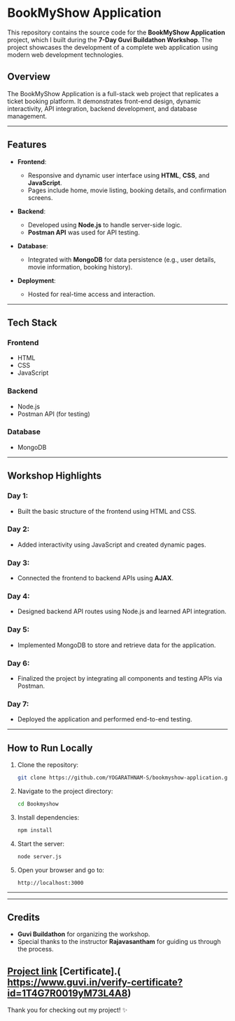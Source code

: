 # BookMyShow Application

This repository contains the source code for the **BookMyShow Application** project, which I built during the **7-Day Guvi Buildathon Workshop**. The project showcases the development of a complete web application using modern web development technologies.

## Overview
The BookMyShow Application is a full-stack web project that replicates a ticket booking platform. It demonstrates front-end design, dynamic interactivity, API integration, backend development, and database management.

---

## Features
- **Frontend**:
  - Responsive and dynamic user interface using **HTML**, **CSS**, and **JavaScript**.
  - Pages include home, movie listing, booking details, and confirmation screens.

- **Backend**:
  - Developed using **Node.js** to handle server-side logic.
  - **Postman API** was used for API testing.

- **Database**:
  - Integrated with **MongoDB** for data persistence (e.g., user details, movie information, booking history).

- **Deployment**:
  - Hosted for real-time access and interaction.

---

## Tech Stack
### Frontend
- HTML
- CSS
- JavaScript

### Backend
- Node.js
- Postman API (for testing)

### Database
- MongoDB

---

## Workshop Highlights
### Day 1:
- Built the basic structure of the frontend using HTML and CSS.

### Day 2:
- Added interactivity using JavaScript and created dynamic pages.

### Day 3:
- Connected the frontend to backend APIs using **AJAX**.

### Day 4:
- Designed backend API routes using Node.js and learned API integration.

### Day 5:
- Implemented MongoDB to store and retrieve data for the application.

### Day 6:
- Finalized the project by integrating all components and testing APIs via Postman.

### Day 7:
- Deployed the application and performed end-to-end testing.

---

## How to Run Locally
1. Clone the repository:
   ```bash
   git clone https://github.com/YOGARATHNAM-S/bookmyshow-application.git
   ```

2. Navigate to the project directory:
   ```bash
   cd Bookmyshow
   ```

3. Install dependencies:
   ```bash
   npm install
   ```

4. Start the server:
   ```bash
   node server.js
   ```

5. Open your browser and go to:
   ```
   http://localhost:3000
   ```

---

---

## Credits
- **Guvi Buildathon** for organizing the workshop.
- Special thanks to the instructor **Rajavasantham** for guiding us through the process.

[Project link](https://booked-myshow.netlify.app)
[Certificate].( https://www.guvi.in/verify-certificate?id=1T4G7R0019yM73L4A8)
---
Thank you for checking out my project! ✨
